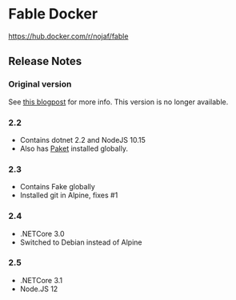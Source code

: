 # Fable Docker

https://hub.docker.com/r/nojaf/fable

## Release Notes

### Original version

See [this blogpost](https://blog.nojaf.com/2018/01/20/building-fable-apps-inside-a-docker-container/) for more info.
This version is no longer available.

### 2.2

- Contains dotnet 2.2 and NodeJS 10.15
- Also has [Paket](https://www.nuget.org/packages/Paket/) installed globally.


### 2.3

- Contains Fake globally
- Installed git in Alpine, fixes #1

### 2.4

- .NETCore 3.0
- Switched to Debian instead of Alpine

### 2.5

- .NETCore 3.1
- Node.JS 12
